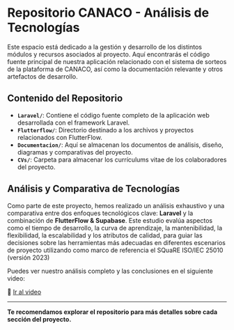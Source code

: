 # Repositorio CANACO - Análisis de Tecnologías

Este espacio está dedicado a la gestión y desarrollo de los distintos módulos y recursos asociados al proyecto. Aquí encontrarás el código fuente principal de nuestra aplicación relacionado con el sistema de sorteos de la plataforma de CANACO, así como la documentación relevante y otros artefactos de desarrollo.

## Contenido del Repositorio

* **`Laravel/`**: Contiene el código fuente completo de la aplicación web desarrollada con el framework Laravel.
* **`Flutterflow/`**: Directorio destinado a los archivos y proyectos relacionados con FlutterFlow.
* **`Documentacion/`**: Aquí se almacenan los documentos de análisis, diseño, diagramas y comparativas del proyecto.
* **`CVs/`**: Carpeta para almacenar los currículums vitae de los colaboradores del proyecto.

## Análisis y Comparativa de Tecnologías

Como parte de este proyecto, hemos realizado un análisis exhaustivo y una comparativa entre dos enfoques tecnológicos clave: **Laravel** y la combinación de **FlutterFlow & Supabase**. Este estudio evalúa aspectos como el tiempo de desarrollo, la curva de aprendizaje, la mantenibilidad, la flexibilidad, la escalabilidad y los atributos de calidad, para guiar las decisiones sobre las herramientas más adecuadas en diferentes escenarios de proyecto utilizando como marco de referencia el SQuaRE ISO/IEC 25010 (versión 2023)

Puedes ver nuestro análisis completo y las conclusiones en el siguiente video:

🔗 [Ir al video](https://youtu.be/RRL53mR95yw)

---

**Te recomendamos explorar el repositorio para más detalles sobre cada sección del proyecto.**